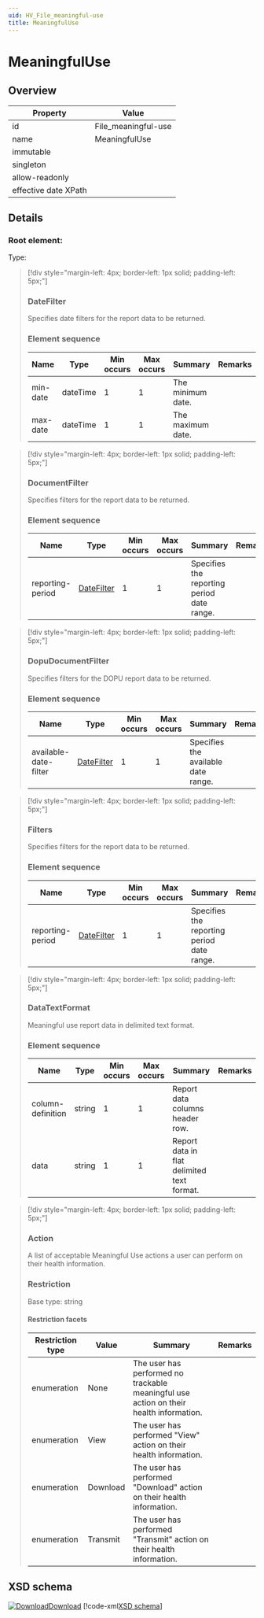 ```yaml
---
uid: HV_File_meaningful-use
title: MeaningfulUse
---
```


# MeaningfulUse

## Overview

Property|Value
---|---
id|File_meaningful-use
name|MeaningfulUse
immutable|
singleton|
allow-readonly|
effective date XPath|

## Details

<a name=''></a>

### Root element:
 Type:

>[!div style="margin-left: 4px; border-left: 1px solid; padding-left: 5px;"]
>
> <a name='DateFilter'></a>
>
> ### DateFilter
>
> Specifies date filters for the report data to be returned.
>
> ### Element sequence
>
> Name|Type|Min occurs|Max occurs|Summary|Remarks
> ---|---|---|---|---|---
> min-date|dateTime|1|1|The minimum date.|
> max-date|dateTime|1|1|The maximum date.|
>
>

>[!div style="margin-left: 4px; border-left: 1px solid; padding-left: 5px;"]
>
> <a name='DocumentFilter'></a>
>
> ### DocumentFilter
>
> Specifies filters for the report data to be returned.
>
> ### Element sequence
>
> Name|Type|Min occurs|Max occurs|Summary|Remarks
> ---|---|---|---|---|---
> reporting-period|[DateFilter](#DateFilter)|1|1|Specifies the reporting period date range.|
>
>

>[!div style="margin-left: 4px; border-left: 1px solid; padding-left: 5px;"]
>
> <a name='DopuDocumentFilter'></a>
>
> ### DopuDocumentFilter
>
> Specifies filters for the DOPU report data to be returned.
>
> ### Element sequence
>
> Name|Type|Min occurs|Max occurs|Summary|Remarks
> ---|---|---|---|---|---
> available-date-filter|[DateFilter](#DateFilter)|1|1|Specifies the available date range.|
>
>

>[!div style="margin-left: 4px; border-left: 1px solid; padding-left: 5px;"]
>
> <a name='Filters'></a>
>
> ### Filters
>
> Specifies filters for the report data to be returned.
>
> ### Element sequence
>
> Name|Type|Min occurs|Max occurs|Summary|Remarks
> ---|---|---|---|---|---
> reporting-period|[DateFilter](#DateFilter)|1|1|Specifies the reporting period date range.|
>
>

>[!div style="margin-left: 4px; border-left: 1px solid; padding-left: 5px;"]
>
> <a name='DataTextFormat'></a>
>
> ### DataTextFormat
>
> Meaningful use report data in delimited text format.
>
> ### Element sequence
>
> Name|Type|Min occurs|Max occurs|Summary|Remarks
> ---|---|---|---|---|---
> column-definition|string|1|1|Report data columns header row.|
> data|string|1|1|Report data in flat delimited text format.|
>
>

>[!div style="margin-left: 4px; border-left: 1px solid; padding-left: 5px;"]
>
> <a name='Action'></a>
>
> ### Action
>
> A list of acceptable Meaningful Use actions a user can perform on their health information.
>
> ### Restriction
>
> Base type: string
>
> #### Restriction facets
>
> Restriction type|Value|Summary|Remarks
> ---|---|---|---
> enumeration|None|The user has performed no trackable meaningful use action on their health information.|
> enumeration|View|The user has performed "View" action on their health information.|
> enumeration|Download|The user has performed "Download" action on their health information.|
> enumeration|Transmit|The user has performed "Transmit" action on their health information.|
>
>

## XSD schema
[![Download](/healthvault/images/download.png)Download](../xsd/meaningful-use.xsd)
[!code-xml[XSD schema](../xsd/meaningful-use.xsd)]
